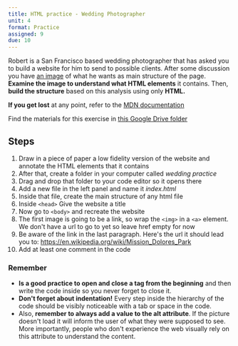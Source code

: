 ```yaml
---
title: HTML practice - Wedding Photographer
unit: 4
format: Practice
assigned: 9
due: 10
---
```

Robert is a San Francisco based wedding photographer that has asked you to build a website for him to send to possible clients. After some discussion you have [an image](https://drive.google.com/open?id=1kuTbMWOnBie0Y9Pv35lDMifK_cpnbB4x) of what he wants as main structure of the page. **Examine the image to understand what HTML elements** it contains. Then, **build the structure** based on this analysis using only **HTML.**

**If you get lost** at any point, refer to the [MDN documentation](https://developer.mozilla.org/en-US/) 

Find the materials for this exercise in [this Google Drive folder](https://drive.google.com/drive/u/0/folders/1B3biYboD83MUOI_HFB35ag9NrWzxJv1Q)

## Steps

1. Draw in a piece of paper a low fidelity version of the website and annotate the HTML elements that it contains
2. After that, create a folder in your computer called _wedding practice_
3. Drag and drop that folder to your code editor so it opens there
4. Add a new file in the left panel and name it _index.html_ 
5. Inside that file, create the main structure of any html file
6. Inside `<head>` Give the website a title
7. Now go to `<body>` and recreate the website
8. The first image is going to be a link, so wrap the `<img>` in a `<a>` element. We don't have a url to go to yet so leave href empty for now
9. Be aware of the link in the last paragraph. Here's the url it should lead you to: <https://en.wikipedia.org/wiki/Mission_Dolores_Park>
10. Add at least one comment in the code

### Remember

* **Is a good practice to open and close a tag from the beginning** and then write the code inside so you never forget to close it.
* **Don't forget about indentation!** Every step inside the hierarchy of the code should be visibly noticeable with a tab or space in the code.
* Also, **remember to always add a value to the alt attribute**. If the picture doesn't load it will inform the user of what they were supposed to see. More importantly, people who don't experience the web visually rely on this attribute to understand the content.
